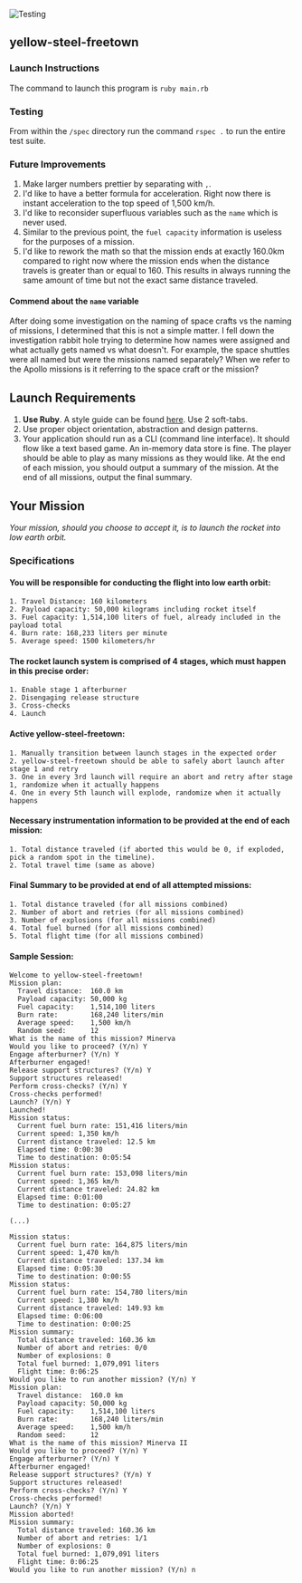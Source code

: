 ![Testing](https://github.com/jmvbxx/yellow-steel-freetown/actions/workflows/testing.yaml/badge.svg)

## yellow-steel-freetown

### Launch Instructions

The command to launch this program is `ruby main.rb`

### Testing

From within the `/spec` directory run the command `rspec .` to run the entire test suite.

### Future Improvements

1. Make larger numbers prettier by separating with `,`.
2. I'd like to have a better formula for acceleration. Right now there is instant acceleration to the top speed of 1,500 km/h.
3. I'd like to reconsider superfluous variables such as the `name` which is never used.
4. Similar to the previous point, the `fuel capacity` information is useless for the purposes of a mission.
5. I'd like to rework the math so that the mission ends at exactly 160.0km compared to right now where the mission ends when the distance travels is greater than or equal to 160. This results in always running the same amount of time but not the exact same distance traveled.

#### Commend about the `name` variable

After doing some investigation on the naming of space crafts vs the naming of missions, I determined that this is not a simple
matter. I fell down the investigation rabbit hole trying to determine how names were assigned and what actually gets named vs
what doesn't. For example, the space shuttles were all named but were the missions named separately? When we refer to the Apollo
missions is it referring to the space craft or the mission? 

## Launch Requirements

1. **Use Ruby**. A style guide can be found [here](https://github.com/bbatsov/ruby-style-guide). Use 2 soft-tabs.
1. Use proper object orientation, abstraction and design patterns.
1. Your application should run as a CLI (command line interface). It should flow like a text based game. An in-memory data store is fine. The player should be able to play as many missions as they would like. At the end of each mission, you should output a summary of the mission. At the end of all missions, output the final summary.

## Your Mission

_Your mission, should you choose to accept it, is to launch the rocket into low earth orbit._

### Specifications

#### You will be responsible for conducting the flight into low earth orbit:

    1. Travel Distance: 160 kilometers
    2. Payload capacity: 50,000 kilograms including rocket itself
    3. Fuel capacity: 1,514,100 liters of fuel, already included in the payload total
    4. Burn rate: 168,233 liters per minute
    5. Average speed: 1500 kilometers/hr

#### The rocket launch system is comprised of 4 stages, which must happen in this precise order:

    1. Enable stage 1 afterburner
    2. Disengaging release structure
    3. Cross-checks
    4. Launch

#### Active yellow-steel-freetown:

    1. Manually transition between launch stages in the expected order
    2. yellow-steel-freetown should be able to safely abort launch after stage 1 and retry
    3. One in every 3rd launch will require an abort and retry after stage 1, randomize when it actually happens
    4. One in every 5th launch will explode, randomize when it actually happens

#### Necessary instrumentation information to be provided at the end of each mission:

    1. Total distance traveled (if aborted this would be 0, if exploded, pick a random spot in the timeline).
    2. Total travel time (same as above)

#### Final Summary to be provided at end of all attempted missions:

    1. Total distance traveled (for all missions combined)
    2. Number of abort and retries (for all missions combined)
    3. Number of explosions (for all missions combined)
    4. Total fuel burned (for all missions combined)
    5. Total flight time (for all missions combined)

#### Sample Session:

```
Welcome to yellow-steel-freetown!
Mission plan:
  Travel distance:  160.0 km
  Payload capacity: 50,000 kg
  Fuel capacity:    1,514,100 liters
  Burn rate:        168,240 liters/min
  Average speed:    1,500 km/h
  Random seed:      12
What is the name of this mission? Minerva
Would you like to proceed? (Y/n) Y
Engage afterburner? (Y/n) Y
Afterburner engaged!
Release support structures? (Y/n) Y
Support structures released!
Perform cross-checks? (Y/n) Y
Cross-checks performed!
Launch? (Y/n) Y
Launched!
Mission status:
  Current fuel burn rate: 151,416 liters/min
  Current speed: 1,350 km/h
  Current distance traveled: 12.5 km
  Elapsed time: 0:00:30
  Time to destination: 0:05:54
Mission status:
  Current fuel burn rate: 153,098 liters/min
  Current speed: 1,365 km/h
  Current distance traveled: 24.82 km
  Elapsed time: 0:01:00
  Time to destination: 0:05:27

(...)

Mission status:
  Current fuel burn rate: 164,875 liters/min
  Current speed: 1,470 km/h
  Current distance traveled: 137.34 km
  Elapsed time: 0:05:30
  Time to destination: 0:00:55
Mission status:
  Current fuel burn rate: 154,780 liters/min
  Current speed: 1,380 km/h
  Current distance traveled: 149.93 km
  Elapsed time: 0:06:00
  Time to destination: 0:00:25
Mission summary:
  Total distance traveled: 160.36 km
  Number of abort and retries: 0/0
  Number of explosions: 0
  Total fuel burned: 1,079,091 liters
  Flight time: 0:06:25
Would you like to run another mission? (Y/n) Y
Mission plan:
  Travel distance:  160.0 km
  Payload capacity: 50,000 kg
  Fuel capacity:    1,514,100 liters
  Burn rate:        168,240 liters/min
  Average speed:    1,500 km/h
  Random seed:      12
What is the name of this mission? Minerva II
Would you like to proceed? (Y/n) Y
Engage afterburner? (Y/n) Y
Afterburner engaged!
Release support structures? (Y/n) Y
Support structures released!
Perform cross-checks? (Y/n) Y
Cross-checks performed!
Launch? (Y/n) Y
Mission aborted!
Mission summary:
  Total distance traveled: 160.36 km
  Number of abort and retries: 1/1
  Number of explosions: 0
  Total fuel burned: 1,079,091 liters
  Flight time: 0:06:25
Would you like to run another mission? (Y/n) n
```
